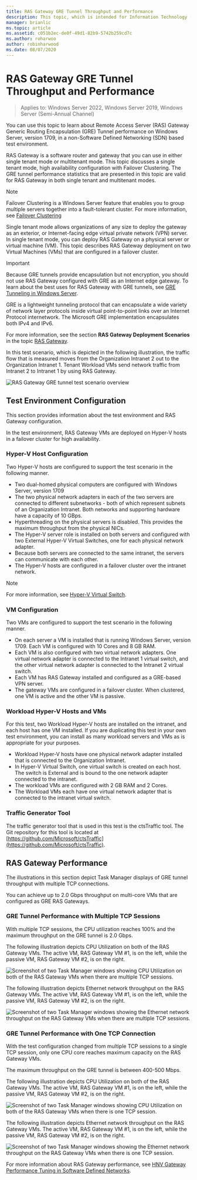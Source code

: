 ```yaml
---
title: RAS Gateway GRE Tunnel Throughput and Performance
description: This topic, which is intended for Information Technology (IT) professionals, provides throughput performance information about RAS Gateway Generic Routing Encapsulation (GRE) tunnels.
manager: brianlic
ms.topic: article
ms.assetid: c051b2ec-de0f-49d1-82b9-5742b259cd7c
ms.author: roharwoo
author: robinharwood
ms.date: 08/07/2020
---
```


# RAS Gateway GRE Tunnel Throughput and Performance

>Applies to: Windows Server 2022, Windows Server 2019, Windows Server \(Semi-Annual Channel\)

You can use this topic to learn about Remote Access Server \(RAS\) Gateway Generic Routing Encapsulation \(GRE\) Tunnel performance on Windows Server, version 1709, in a non-Software Defined Networking \(SDN\) based test environment.

RAS Gateway is a software router and gateway that you can use in either single tenant mode or multitenant mode. This topic discusses a single tenant mode, high availability configuration with Failover Clustering. The GRE tunnel performance statistics that are presented in this topic are valid for RAS Gateway in both single tenant and multitenant modes.

>[!NOTE]
>Failover Clustering is a Windows Server feature that enables you to group multiple servers together into a fault-tolerant cluster. For more information, see [Failover Clustering](../../../failover-clustering/failover-clustering-overview.md)

Single tenant mode allows organizations of any size to deploy the gateway as an exterior, or Internet\-facing edge virtual private network \(VPN\) server. In single tenant mode, you can deploy RAS Gateway on a physical server or virtual machine \(VM\). This topic describes RAS Gateway deployment on two Virtual Machines \(VMs\) that are configured in a failover cluster.

>[!IMPORTANT]
>Because GRE tunnels provide encapsulation but not encryption, you should not use RAS Gateway configured with GRE as an Internet edge gateway. To learn about the best uses for RAS Gateway with GRE tunnels, see [GRE Tunneling in Windows Server](gre-tunneling-windows-server.md).

GRE is a lightweight tunneling protocol that can encapsulate a wide variety of network layer protocols inside virtual point\-to\-point links over an Internet Protocol internetwork. The Microsoft GRE implementation encapsulates both IPv4 and IPv6.

For more information, see the section **RAS Gateway Deployment Scenarios** in the topic [RAS Gateway](./ras-gateway.md#bkmk_deploy).

In this test scenario, which is depicted in the following illustration, the traffic flow that is measured moves from the Organization Intranet 2 out to the Organization Intranet 1. Tenant Workload VMs send network traffic from Intranet 2 to Intranet 1 by using RAS Gateway.

![RAS Gateway GRE tunnel test scenario overview](../../media/GRE-Tunnel-Perf/Gre-Infrastructure.jpg)

## Test Environment Configuration

This section provides information about the test environment and RAS Gateway configuration.

In the test environment, RAS Gateway VMs are deployed on Hyper\-V hosts in a failover cluster for high availability.

### Hyper\-V Host Configuration

Two Hyper\-V hosts are configured to support the test scenario in the following manner.

- Two dual\-homed physical computers are configured with Windows Server, version 1709
- The two physical network adapters in each of the two servers are connected to different subnetworks - both of which represent subnets of an Organization Intranet. Both networks and supporting hardware have a capacity of 10 GBps.
- Hyperthreading on the physical servers is disabled. This provides the maximum throughput from the physical NICs.
- The Hyper\-V server role is installed on both servers and configured with two External Hyper\-V Virtual Switches, one for each physical network adapter.
- Because both servers are connected to the same intranet, the servers can communicate with each other.
- The Hyper\-V hosts are configured in a failover cluster over the intranet network.

>[!NOTE]
>For more information, see [Hyper-V Virtual Switch](../../../virtualization/hyper-v-virtual-switch/hyper-v-virtual-switch.md).

### VM Configuration

Two VMs are configured to support the test scenario in the following manner.

- On each server a VM is installed that is running Windows Server, version 1709. Each VM is configured with 10 Cores and 8 GB RAM.
- Each VM is also configured with two virtual network adapters. One virtual network adapter is connected to the Intranet 1 virtual switch, and the other virtual network adapter is connected to the Intranet 2 virtual switch.
- Each VM has RAS Gateway installed and configured as a GRE\-based VPN server.
- The gateway VMs are configured in a failover cluster. When clustered, one VM is active and the other VM is passive.

### Workload Hyper\-V Hosts and VMs

For this test, two Workload Hyper\-V hosts are installed on the intranet, and each host has one VM installed. If you are duplicating this test in your own test environment, you can install as many workload servers and VMs as is appropriate for your purposes.

- Workload Hyper\-V hosts have one physical network adapter installed that is connected to the Organization Intranet.
- In Hyper\-V Virtual Switch, one virtual switch is created on each host. The switch is External and is bound to the one network adapter connected to the intranet.
- The workload VMs are configured with 2 GB RAM and 2 Cores.
- The Workload VMs each have one virtual network adapter that is connected to the intranet virtual switch.

### Traffic Generator Tool

The traffic generator tool that is used in this test is the ctsTraffic tool. The Git repository for this tool is located at [https://github.com/Microsoft/ctsTraffic](https://github.com/Microsoft/ctsTraffic).

## RAS Gateway Performance

The illustrations in this section depict Task Manager displays of GRE tunnel throughput with multiple TCP connections.

You can achieve up to 2.0 Gbps throughput on multi\-core VMs that are configured as GRE RAS Gateways.

### GRE Tunnel Performance with Multiple TCP Sessions

With multiple TCP sessions, the CPU utilization reaches 100% and the maximum throughput on the GRE tunnel is 2.0 Gbps.

The following illustration depicts CPU Utilization on both of the RAS Gateway VMs. The active VM, RAS Gateway VM #1, is on the left, while the passive VM, RAS Gateway VM #2, is on the right.

![Screenshot of two Task Manager windows showing CPU Utilization on both of the RAS Gateway VMs when there are multiple TCP sessions.](../../media/GRE-Tunnel-Perf/Gre-Tunnel-01.jpg)

The following illustration depicts Ethernet network throughput on the RAS Gateway VMs. The active VM, RAS Gateway VM #1, is on the left, while the passive VM, RAS Gateway VM #2, is on the right.

![Screenshot of two Task Manager windows showing the Ethernet network throughput on the RAS Gateway VMs when there are multiple TCP sessions.](../../media/GRE-Tunnel-Perf/Gre-Tunnel-02.jpg)


### GRE Tunnel Performance with One TCP Connection

With the test configuration changed from multiple TCP sessions to a single TCP session, only one CPU core reaches maximum capacity on the RAS Gateway VMs.

The maximum throughput on the GRE tunnel is between 400-500 Mbps.

The following illustration depicts CPU Utilization on both of the RAS Gateway VMs. The active VM, RAS Gateway VM #1, is on the left, while the passive VM, RAS Gateway VM #2, is on the right.

![Screenshot of two Task Manager windows showing CPU Utilization on both of the RAS Gateway VMs when there is one TCP session.](../../media/GRE-Tunnel-Perf/Gre-Tunnel-03.jpg)


The following illustration depicts Ethernet network throughput on the RAS Gateway VMs. The active VM, RAS Gateway VM #1, is on the left, while the passive VM, RAS Gateway VM #2, is on the right.

![Screenshot of two Task Manager windows showing the Ethernet network throughput on the RAS Gateway VMs when there is one TCP session.](../../media/GRE-Tunnel-Perf/Gre-Tunnel-04.jpg)

For more information about RAS Gateway performance, see [HNV Gateway Performance Tuning in Software Defined Networks](../../../administration/performance-tuning/subsystem/software-defined-networking/hnv-gateway-performance.md).

